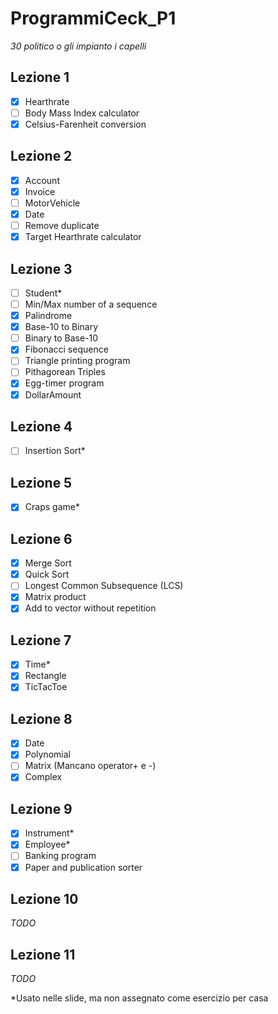# ProgrammiCeck_P1
_30 politico o gli impianto i capelli_

Lezione 1
-
 - [X] Hearthrate
 - [ ] Body Mass Index calculator
 - [X] Celsius-Farenheit conversion

Lezione 2
-
 - [X] Account
 - [X] Invoice
 - [ ] MotorVehicle
 - [X] Date
 - [ ] Remove duplicate
 - [X] Target Hearthrate calculator

Lezione 3
-
 - [ ] Student*
 - [ ] Min/Max number of a sequence
 - [X] Palindrome
 - [X] Base-10 to Binary
 - [ ] Binary to Base-10
 - [X] Fibonacci sequence
 - [ ] Triangle printing program
 - [ ] Pithagorean Triples
 - [X] Egg-timer program
 - [X] DollarAmount

Lezione 4
-
 - [ ] Insertion Sort*

Lezione 5
-
 - [X] Craps game*

Lezione 6
-
 - [X] Merge Sort
 - [X] Quick Sort
 - [ ] Longest Common Subsequence (LCS)
 - [X] Matrix product
 - [X] Add to vector without repetition

Lezione 7
-
 - [X] Time*
 - [X] Rectangle
 - [X] TicTacToe

Lezione 8
-
 - [X] Date
 - [X] Polynomial
 - [ ] Matrix (Mancano operator+ e -)
 - [X] Complex

Lezione 9
-
 - [X] Instrument*
 - [X] Employee*
 - [ ] Banking program
 - [X] Paper and publication sorter

Lezione 10
-
 _TODO_

Lezione 11
-
 _TODO_


*Usato nelle slide, ma non assegnato come esercizio per casa
